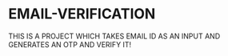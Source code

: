 # EMAIL-VERIFICATION
THIS IS A PROJECT WHICH TAKES EMAIL ID AS AN INPUT AND GENERATES AN OTP AND VERIFY IT!
